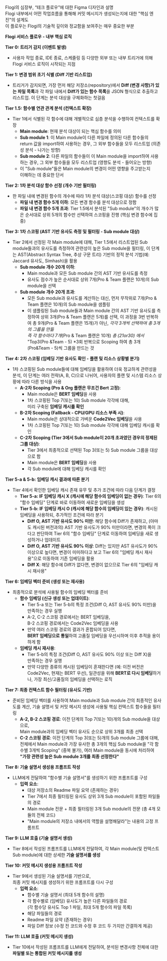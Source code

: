 Flogi의 심장부, “테크 플로우”에 대한 Figma 디자인과 설명   
Flogi 내부에서 어떤 작업흐름을 통해해 커밋 메시지가 생성되는지에 대한 "핵심 엔진"의 설계도  
이 플로우는 Flogi의 기술적 깊이와 정교함을 보여주는 매우 중요한 부분

**Flogi 서비스 플로우 \- 내부 핵심 로직**

**Tier 0: 트리거 감지 (이벤트 발생)**

* 사용자 작업 종료, IDE 종료, 스케줄링 등 다양한 외부 또는 내부 트리거에 의해 Flogi 서비스 로직이 시작되는 지점

**Tier 1: 변경 범위 초기 식별 (Diff 기반 리스트업)**

* 트리거가 감지되면, 가장 먼저 해당 저장소(repository)에서 **Diff (변경 사항)가 있는 파일 목록**과 각 파일 내에서 **Diff가 있는 함수 목록**을 JSON 형식으로 추출하고 리스트업. 이 단계는 분석 대상을 구체화하는 첫걸음

**Tier 1.5: 함수별 연관 관계 분석 (컨텍스트 확장)**

* Tier 1에서 식별된 각 함수에 대해 개별적으로 심층 분석을 수행하여 컨텍스트를 확장  
  * **Main module**: 현재 분석 대상이 되는 핵심 함수를 의미  
  * **Sub module 1**: 이 Main module이 다른 파일에 정의된 다른 함수들의 return 값을 import하여 사용하는 경우, 그 외부 함수들을 모두 리스트업 (의존성 분석 \- 나가는 방향)  
  * **Sub module 2**: 다른 파일의 함수들이 이 Main module을 import하여 사용하는 경우, 그 외부 함수들을 모두 리스트업 (영향도 분석 \- 들어오는 방향)  
  * 이 "Sub module"들은 Main module의 변경이 어떤 영향을 주고받는지   
    이해하는 데 중요한 단서

**Tier 2: 1차 분석 대상 함수 선정 (개수 기반 필터링)**

* 한 파일 내에 변경된 함수의 개수에 따라 1차 분석 대상(스코핑 대상) 함수를 선정  
  * **파일 내 변경 함수 5개 이하**: 모든 변경 함수를 분석 대상으로 정함  
  * **파일 내 변경 함수 5개 초과**: Tier 1.5에서 분석된 "Sub module"의 개수가 많은 순서대로 상위 5개의 함수만 선택하여 스코핑을 진행 (핵심 변경 함수에 집중)


**Tier 3: 1차 스코핑 (AST 기반 유사도 측정 및 필터링 \- Sub module 대상)**

* Tier 2에서 선정된 각 Main module에 대해, Tier 1.5에서 리스트업된 Sub module들과의 유사도를 측정하여 관련성이 높은 Sub module을 필터링, 이 단계는 AST(Abstract Syntax Tree, 추상 구문 트리) 기반의 정적 분석 기법(예: Jaccard 유사도, Simhash)을 활용  
  * **Sub module 개수 20개 이하**:  
    * Main module과 모든 Sub module 간의 AST 기반 유사도를 측정  
    * 유사도 점수가 높은 순서대로 상위 7개(Pro & Team 플랜은 10개)의 Sub module을 선택  
  * **Sub module 개수 20개 초과**:  
    * 모든 Sub module과 유사도를 계산하는 대신, 먼저 무작위로 7개(Pro & Team 플랜은 10개)의 Sub module을 샘플링  
    * 이 샘플링된 Sub module들과 Main module 간의 AST 기반 유사도를 측정하여 상위 3개(Pro & Team 플랜은 5개)를 선택, 이 과정을 3번 반복하여 총 9개(Pro & Team 플랜은 15개)가 아닌, *각각 3개씩 선택하여 총 3개의 그룹을 만듦*  
      *즉 각 함수마다 7개*(Pro & Team 플랜은 10개) *총 (21or30) 에서*   
      "Top3(Pro \&Team \- 5\) \*3회 반복으로 Scoping 하여 총 3개(Pro\&Team \- 5)씩 그룹을 만드는 것

**Tier 4: 2차 스코핑 (임베딩 기반 유사도 확인 \- 플랜 및 리소스 상황별 분기)**

* 1차 스코핑된 Sub module들에 대해 임베딩을 활용하여 더욱 정교하게 관련성을 분석, 이 단계는 여러 전략(A, B, C)으로 나뉘어, 사용자의 플랜 및 시스템 리소스 상황에 따라 다른 방식을 사용  
  * **A-2차 Scoping (Pro & Org 플랜은 무조건 Bert 고정)**:  
    * Main module은 **BERT 임베딩**을 사용  
    * 1차 스코핑된 Top 7(또는 10\) Sub module 각각에 대해,  
      미리 구축된 **임베딩 캐시를 확인**  
  * **B-2차 Scoping (Fallback \- CPU/GPU 리소스 부족 시)**:  
    * Main module은 상대적으로 가벼운 **Code2Vec 임베딩**을 사용  
    * 1차 스코핑된 Top 7(또는 10\) Sub module 각각에 대해 임베딩 캐시를 확인  
  * **C-2차 Scoping (Tier 3에서 Sub module이 20개 초과였던 경우의 정제된 그룹 대상)**:  
    * Tier 3에서 최종적으로 선택된 Top 3(또는 5\) Sub module 그룹을 대상으로 함  
    * Main module은 **BERT 임베딩**을 사용  
    * 각 Sub module에 대해 임베딩 캐시를 확인

    

**Tier 5-a & 5-b: 임베딩 캐시 결과에 따른 분기**

* Tier 4에서 확인한 임베딩 캐시 존재 유무 및 추가 조건에 따라 다음 단계가 결정  
  * **Tier 5-a: IF 임베딩 캐시 X (캐시에 해당 함수의 임베딩이 없는 경우)**: Tier 6의 "함수 임베딩" 단계로 바로 이동하여 새로운 임베딩을 생성  
  * **Tier 5-b: IF 임베딩 캐시 O (캐시에 해당 함수의 임베딩이 있는 경우)**: 캐시된 임베딩을 사용하되, 추가적인 조건에 따라 분기  
    * **Diff O, AST 기반 유사도 90% 미만**: 해당 함수에 Diff가 존재하고, (아마도 캐시된 버전과의) AST 기반 유사도가 90% 미만이라면, 변경의 폭이 크다고 판단하여 Tier 6의 "함수 임베딩" 단계로 이동하여 임베딩을 새로 생성하거나 업데이트  
    * **Diff O, AST 기반 유사도 90% 이상**: Diff는 있지만 AST 유사도가 90% 이상으로 높다면, 변경이 미미하다고 보고 Tier 6의 "임베딩 캐시 재사용"으로 이동하여 기존 임베딩을 활용  
    * **Diff X**: 해당 함수에 Diff가 없다면, 변경이 없으므로 Tier 6의 "임베딩 캐시 재사용"

**Tier 6: 임베딩 벡터 준비 (생성 또는 재사용)**

* 최종적으로 분석에 사용될 함수의 임베딩 벡터를 준비  
  * **함수 임베딩 (신규 생성 또는 업데이트)**:  
    * Tier 5-a 또는 Tier 5-b의 특정 조건(Diff O, AST 유사도 90% 미만)을   
      만족하는 경우 실행  
    * A-2, C-2 스코핑 경로에서는 BERT 임베딩을,  
      B-2 스코핑 경로에서는 Code2Vec 임베딩을 사용  
    * 만약 여러 스코핑 경로의 결과가 혼합되어 있다면,   
      **BERT 임베딩으로 통일**하여 고품질 임베딩을 우선시하며 이후 추적을 용이하게 함  
  * **임베딩 캐시 재사용**:  
    * Tier 5-b의 특정 조건(Diff O, AST 유사도 90% 이상 또는 Diff X)을   
      만족하는 경우 실행  
    * 만약 다양한 종류의 캐시된 임베딩이 혼재한다면 (예: 이전 버전은 Code2Vec, 현재는 BERT 우선), 일관성을 위해 **BERT로 다시 임베딩**하거나, 가장 최신/고품질의 임베딩을 선택하는 로직

**Tier 7: 최종 컨텍스트 함수 필터링 (유사도 기반)**

* 준비된 임베딩 벡터를 사용하여 Main module과 Sub module 간의 최종적인 유사도를 계산, 기술 설명서 및 커밋 메시지 생성에 사용될 핵심 컨텍스트 함수들을 필터링  
  * **A-2, B-2 스코핑 경로**: 이전 단계의 Top 7(또는 10)개의 Sub module을 대상으로,  
    Main module과의 임베딩 벡터 유사도 순으로 상위 3개를 최종 선택  
  * **C-2 스코핑 경로**: 이전 단계의 Top 3(또는 5)개의 Sub module 그룹에 대해, 전체에서 Main module과 가장 유사한 총 3개의 핵심 Sub module을 "각 함수별 3개씩 Scoping" (중복 불가), 여러 Main module을 동시에 처리하여  **"가장 관련성 높은 Sub module 3개를 최종 선정한다"**

**Tier 8: 기술 설명서 생성용 프롬프트 작성**

* LLM에게 전달하여 "함수별 기술 설명서"를 생성하기 위한 프롬프트를 구성  
  * **입력 요소**:  
    * 대상 저장소의 Readme 파일 요약 (존재하는 경우)  
    * Tier 7에서 최종 필터링된 유사도 상위 3개 Sub module이 포함된 파일들의 경로  
    * Main module 전문 \+ 최종 필터링된 3개 Sub module의 전문 (총 4개 모듈의 전체 코드)  
    * "Main module의 저장소 내에서의 역할을 설명해달라"는 내용의 고정 프롬프트

**Tier 9: LLM 호출 (기술 설명서 생성)**

* Tier 8에서 작성된 프롬프트를 LLM에게 전달하여, 각 Main module(및 컨텍스트 Sub module)에 대한 상세한 **기술 설명서를 생성**

**Tier 10: 커밋 메시지 생성용 프롬프트 작성**

* Tier 9에서 생성된 기술 설명서를 기반으로,   
  최종 커밋 메시지를 생성하기 위한 프롬프트를 다시 구성  
  * **입력 요소**:  
    * 함수별 기술 설명서 (최대 5개 함수의 설명)  
    * 각 함수별로 (임베딩) 유사도가 높은 다른 파일들의 경로   
      (각 함수당 유사도 Top 1 파일, 최대 5개 함수의 파일 목록)  
    * 해당 파일들의 경로  
    * Readme 파일 요약 (존재하는 경우)  
    * 파일 Diff 정보 (수정 전 코드와 수정 후 코드 두 가지만 간결하게 제공)

**Tier 11: LLM 호출 (커밋 메시지 생성)**

* Tier 10에서 작성된 프롬프트를 LLM에게 전달하여, 분석된 변경사항 전체에 대한   
  **파일별 또는 통합된 커밋 메시지를 생성**